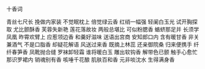 十香词

青丝七尺长  挽做内家装  不觉眠枕上  倍觉绿云香 
    红绡一幅强  轻阑白玉光  试开胸探取  尤比颤酥香 
    芙蓉失新艳  莲花落故妆  两般总堪比  可似粉腮香 
    蝤蛴那足并  长须学凤凰  昨霄欢臂上  应惹领边香 
    和羹好滋味  送语出宫商  安知郎口内  含有暖甘香 
    非关兼酒气  不是口脂香  却疑花解语  风送过来香 
    既摘上林蕊  还亲御院桑  归来便携手  纤纤春笋香 
    凤靴抛合缝  罗袜卸轻霜  谁将暖白玉  雕出软钩香 
    解带色已颤  触手心愈忙  那识罗裙内  销魂别有香 
    咳唾千花酿  肌肤百和香  元非啖沈水  生得满身香
